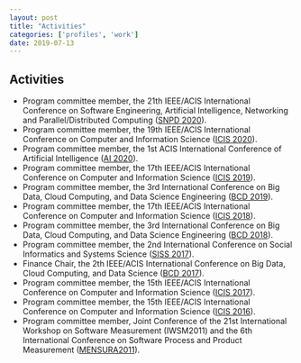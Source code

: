 ```yaml
---
layout: post
title: "Activities"
categories: ['profiles', 'work']
date: 2019-07-13
---
```


## Activities

* Program committee member, the 21th IEEE/ACIS International Conference on Software Engineering, Artificial Intelligence, Networking and Parallel/Distributed Computing ([SNPD 2020](http://acisinternational.org/conferences/snpd-2020/)).
* Program committee member, the 19th IEEE/ACIS International Conference on Computer and Information Science ([ICIS 2020](http://www.acisinternational.org/icis2020/)).
* Program committee member, the 1st ACIS International Conference of Artificial Intelligence ([AI 2020](http://acisinternational.org/conferences/ai-2020/)).
* Program committee member, the 17th IEEE/ACIS International Conference on Computer and Information Science ([ICIS 2019](http://www.acisinternational.org/icis2019/)).
* Program committee member, the 3rd International Conference on Big Data, Cloud Computing, and Data Science Engineering ([BCD 2019](http://www.acisinternational.org/bcd2019/)).
* Program committee member, the 17th IEEE/ACIS International Conference on Computer and Information Science ([ICIS 2018](http://www.acisinternational.org/icis2018/)).
* Program committee member, the 3rd International Conference on Big Data, Cloud Computing, and Data Science Engineering ([BCD 2018](http://www.acisinternational.org/bcd2018/)).
* Program committee member, the 2nd International Conference on Social Informatics and Systems Science ([SISS 2017](http://www.iaiai.org/conference/aai2017/siss-2017/)).
* Finance Chair, the 2th IEEE/ACIS International Conference on Big Data, Cloud Computing, and Data Science ([BCD 2017](http://www.acisinternational.org/bcd2017/)).
* Program committee member, the 15th IEEE/ACIS International Conference on Computer and Information Science ([ICIS 2017](http://www.acisinternational.org/icis2017/)).
* Program committee member, the 15th IEEE/ACIS International Conference on Computer and Information Science ([ICIS 2016](http://www.acisinternational.org/icis2016/)).
* Program committee member, Joint Conference of the 21st International Workshop on Software Measurement (IWSM2011) and the 6th International Conference on Software Process and Product Measurement ([MENSURA2011](http://mensura.wordpress.com/organization/)).
